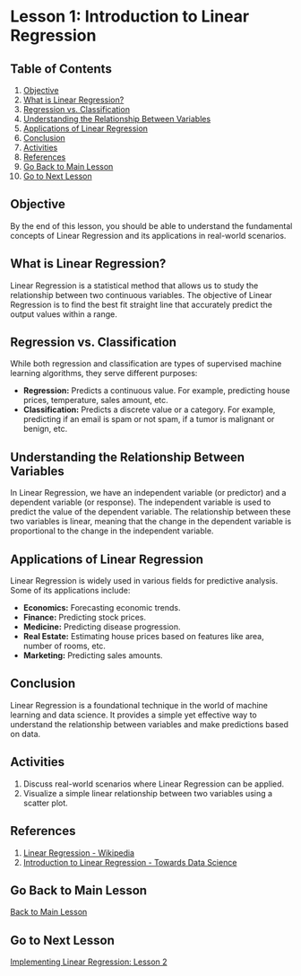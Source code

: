 # Lesson 1: Introduction to Linear Regression

## Table of Contents
1. [Objective](#objective)
2. [What is Linear Regression?](#what-is-linear-regression)
3. [Regression vs. Classification](#regression-vs-classification)
4. [Understanding the Relationship Between Variables](#understanding-the-relationship)
5. [Applications of Linear Regression](#applications)
6. [Conclusion](#conclusion)
7. [Activities](#activities)
8. [References](#references)
9. [Go Back to Main Lesson](#main-lesson)
10. [Go to Next Lesson](#lesson-2)

<a name="objective"></a>
## Objective
By the end of this lesson, you should be able to understand the fundamental concepts of Linear Regression and its applications in real-world scenarios.

<a name="what-is-linear-regression"></a>
## What is Linear Regression?
Linear Regression is a statistical method that allows us to study the relationship between two continuous variables. The objective of Linear Regression is to find the best fit straight line that accurately predict the output values within a range.

<a name="regression-vs-classification"></a>
## Regression vs. Classification
While both regression and classification are types of supervised machine learning algorithms, they serve different purposes:
- **Regression:** Predicts a continuous value. For example, predicting house prices, temperature, sales amount, etc.
- **Classification:** Predicts a discrete value or a category. For example, predicting if an email is spam or not spam, if a tumor is malignant or benign, etc.

<a name="understanding-the-relationship"></a>
## Understanding the Relationship Between Variables
In Linear Regression, we have an independent variable (or predictor) and a dependent variable (or response). The independent variable is used to predict the value of the dependent variable. The relationship between these two variables is linear, meaning that the change in the dependent variable is proportional to the change in the independent variable.

<a name="applications"></a>
## Applications of Linear Regression
Linear Regression is widely used in various fields for predictive analysis. Some of its applications include:
- **Economics:** Forecasting economic trends.
- **Finance:** Predicting stock prices.
- **Medicine:** Predicting disease progression.
- **Real Estate:** Estimating house prices based on features like area, number of rooms, etc.
- **Marketing:** Predicting sales amounts.

<a name="conclusion"></a>
## Conclusion
Linear Regression is a foundational technique in the world of machine learning and data science. It provides a simple yet effective way to understand the relationship between variables and make predictions based on data.

<a name="activities"></a>
## Activities
1. Discuss real-world scenarios where Linear Regression can be applied.
2. Visualize a simple linear relationship between two variables using a scatter plot.

<a name="references"></a>
## References
1. [Linear Regression - Wikipedia](https://en.wikipedia.org/wiki/Linear_regression)
2. [Introduction to Linear Regression - Towards Data Science](https://towardsdatascience.com/introduction-to-linear-regression-in-python-c12a072bedf0)



<a name="main-lesson"></a>
## Go Back to Main Lesson
[Back to Main Lesson](../main_lesson.md)

<a name="lesson-2"></a>
## Go to Next Lesson
[Implementing Linear Regression: Lesson 2](lesson2.md)